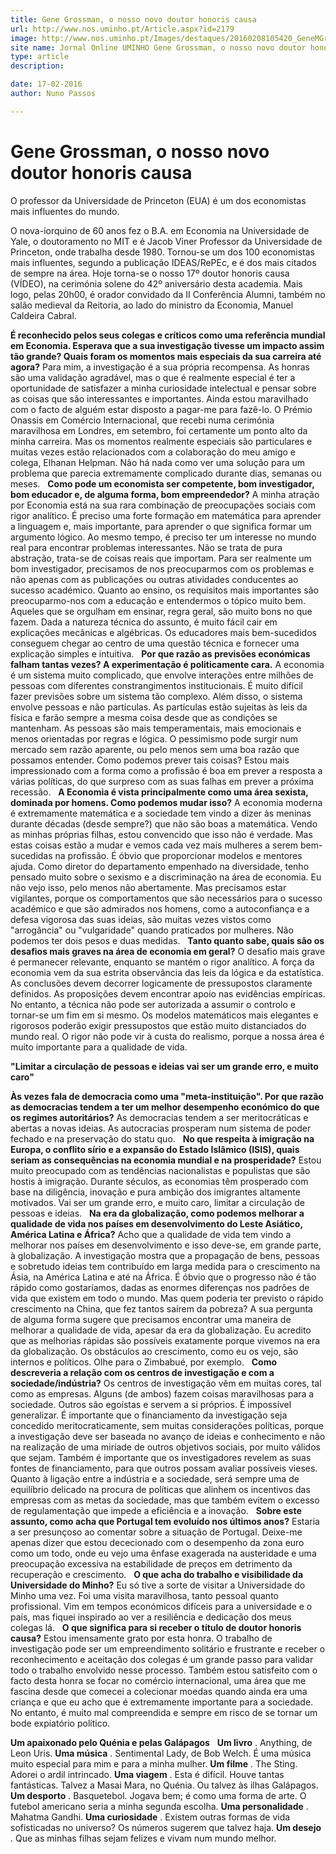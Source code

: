 ```yaml
---
title: Gene Grossman, o nosso novo doutor honoris causa
url: http://www.nos.uminho.pt/Article.aspx?id=2179
image: http://www.nos.uminho.pt/Images/destaques/20160208105420_GeneMGrossman.jpg
site name: Jornal Online UMINHO Gene Grossman, o nosso novo doutor honoris causa
type: article
description: 

date: 17-02-2016
author: Nuno Passos

---
```

# Gene Grossman, o nosso novo doutor honoris causa


  

O professor da Universidade de Princeton (EUA) é um dos economistas mais influentes do mundo.

O nova-iorquino de 60 anos fez o B.A. em Economia na Universidade de Yale, o doutoramento no MIT e é Jacob Viner Professor da Universidade de Princeton, onde trabalha desde 1980. Tornou-se um dos 100 economistas mais influentes, segundo a publicação IDEAS/RePEc, e é dos mais citados de sempre na área. Hoje torna-se o nosso 17º doutor honoris causa (VÍDEO), na cerimónia solene do 42º aniversário desta academia. Mais logo, pelas 20h00, é orador convidado da II Conferência Alumni, também no salão medieval da Reitoria, ao lado do ministro da Economia, Manuel Caldeira Cabral.

**É reconhecido pelos seus colegas e críticos como uma referência mundial em Economia. Esperava que a sua investigação tivesse um impacto assim tão grande? Quais foram os momentos mais especiais da sua carreira até agora?** 
Para mim, a investigação é a sua própria recompensa. As honras são uma validação agradável, mas o que é realmente especial é ter a oportunidade de satisfazer a minha curiosidade intelectual e pensar sobre as coisas que são interessantes e importantes. Ainda estou maravilhado com o facto de alguém estar disposto a pagar-me para fazê-lo. O Prémio Onassis em Comércio Internacional, que recebi numa cerimónia maravilhosa em Londres, em setembro, foi certamente um ponto alto da minha carreira. Mas os momentos realmente especiais são particulares e muitas vezes estão relacionados com a colaboração do meu amigo e colega, Elhanan Helpman. Não há nada como ver uma solução para um problema que parecia extremamente complicado durante dias, semanas ou meses.
 
**Como pode um economista ser competente, bom investigador, bom educador e, de alguma forma, bom empreendedor?** 
A minha atração por Economia está na sua rara combinação de preocupações sociais com rigor analítico. É preciso uma forte formação em matemática para aprender a linguagem e, mais importante, para aprender o que significa formar um argumento lógico. Ao mesmo tempo, é preciso ter um interesse no mundo real para encontrar problemas interessantes. Não se trata de pura abstração, trata-se de coisas reais que importam. Para ser realmente um bom investigador, precisamos de nos preocuparmos com os problemas e não apenas com as publicações ou outras atividades conducentes ao sucesso académico. Quanto ao ensino, os requisitos mais importantes são preocuparmo-nos com a educação e entendermos o tópico muito bem. Aqueles que se orgulham em ensinar, regra geral, são muito bons no que fazem. Dada a natureza técnica do assunto, é muito fácil cair em explicações mecânicas e algébricas. Os educadores mais bem-sucedidos conseguem chegar ao centro de uma questão técnica e fornecer uma explicação simples e intuitiva.
 
**Por que razão as previsões económicas falham tantas vezes? A experimentação é politicamente cara.** 
A economia é um sistema muito complicado, que envolve interações entre milhões de pessoas com diferentes constrangimentos institucionais. É muito difícil fazer previsões sobre um sistema tão complexo. Além disso, o sistema envolve pessoas e não partículas. As partículas estão sujeitas às leis da física e farão sempre a mesma coisa desde que as condições se mantenham. As pessoas são mais temperamentais, mais emocionais e menos orientadas por regras e lógica. O pessimismo pode surgir num mercado sem razão aparente, ou pelo menos sem uma boa razão que possamos entender. Como podemos prever tais coisas? Estou mais impressionado com a forma como a profissão é boa em prever a resposta a várias políticas, do que surpreso com as suas falhas em prever a próxima recessão.
 
**A Economia é vista principalmente como uma área sexista, dominada por homens. Como podemos mudar isso?** 
A economia moderna é extremamente matemática e a sociedade tem vindo a dizer às meninas durante décadas (desde sempre?) que não são boas a matemática. Vendo as minhas próprias filhas, estou convencido que isso não é verdade. Mas estas coisas estão a mudar e vemos cada vez mais mulheres a serem bem-sucedidas na profissão. É óbvio que proporcionar modelos e mentores ajuda. Como diretor do departamento empenhado na diversidade, tenho pensado muito sobre o sexismo e a discriminação na área de economia. Eu não vejo isso, pelo menos não abertamente. Mas precisamos estar vigilantes, porque os comportamentos que são necessários para o sucesso académico e que são admirados nos homens, como a autoconfiança e a defesa vigorosa das suas ideias, são muitas vezes vistos como "arrogância" ou "vulgaridade" quando praticados por mulheres. Não podemos ter dois pesos e duas medidas.
 
**Tanto quanto sabe, quais são os desafios mais graves na área de economia em geral?** 
O desafio mais grave é permanecer relevante, enquanto se mantém o rigor analítico. A força da economia vem da sua estrita observância das leis da lógica e da estatística. As conclusões devem decorrer logicamente de pressupostos claramente definidos. As proposições devem encontrar apoio nas evidências empíricas. No entanto, a técnica não pode ser autorizada a assumir o controlo e tornar-se um fim em si mesmo. Os modelos matemáticos mais elegantes e rigorosos poderão exigir pressupostos que estão muito distanciados do mundo real. O rigor não pode vir à custa do realismo, porque a nossa área é muito importante para a qualidade de vida.
 

**"Limitar a circulação de pessoas e ideias vai ser um grande erro, e muito caro"** 

**Às vezes fala de democracia como uma "meta-instituição". Por que razão as democracias tendem a ter um melhor desempenho económico do que os regimes autoritários?** 
As democracias tendem a ser meritocráticas e abertas a novas ideias. As autocracias prosperam num sistema de poder fechado e na preservação do statu quo.
 
**No que respeita à imigração na Europa, o conflito sírio e a expansão do Estado Islâmico (ISIS), quais seriam as consequências na economia mundial e na prosperidade?** 
Estou muito preocupado com as tendências nacionalistas e populistas que são hostis à imigração. Durante séculos, as economias têm prosperado com base na diligência, inovação e pura ambição dos imigrantes altamente motivados. Vai ser um grande erro, e muito caro, limitar a circulação de pessoas e ideias.
 
**Na era da globalização, como podemos melhorar a qualidade de vida nos países em desenvolvimento do Leste Asiático, América Latina e África?** 
Acho que a qualidade de vida tem vindo a melhorar nos países em desenvolvimento e isso deve-se, em grande parte, à globalização. A investigação mostra que a propagação de bens, pessoas e sobretudo ideias tem contribuído em larga medida para o crescimento na Ásia, na América Latina e até na África. É óbvio que o progresso não é tão rápido como gostaríamos, dadas as enormes diferenças nos padrões de vida que existem em todo o mundo. Mas quem poderia ter previsto o rápido crescimento na China, que fez tantos saírem da pobreza? A sua pergunta de alguma forma sugere que precisamos encontrar uma maneira de melhorar a qualidade de vida, apesar da era da globalização. Eu acredito que as melhorias rápidas são possíveis exatamente porque vivemos na era da globalização. Os obstáculos ao crescimento, como eu os vejo, são internos e políticos. Olhe para o Zimbabué, por exemplo.
 
**Como descreveria a relação com os centros de investigação e com a sociedade/indústria?** 
Os centros de investigação vêm em muitas cores, tal como as empresas. Alguns (de ambos) fazem coisas maravilhosas para a sociedade. Outros são egoístas e servem a si próprios. É impossível generalizar. É importante que o financiamento da investigação seja concedido meritocraticamente, sem muitas considerações políticas, porque a investigação deve ser baseada no avanço de ideias e conhecimento e não na realização de uma miríade de outros objetivos sociais, por muito válidos que sejam. Também é importante que os investigadores revelem as suas fontes de financiamento, para que outros possam avaliar possíveis vieses. Quanto à ligação entre a indústria e a sociedade, será sempre uma de equilíbrio delicado na procura de políticas que alinhem os incentivos das empresas com as metas da sociedade, mas que também evitem o excesso de regulamentação que impede a eficiência e a inovação.
 
**Sobre este assunto, como acha que Portugal tem evoluído nos últimos anos?** 
Estaria a ser presunçoso ao comentar sobre a situação de Portugal. Deixe-me apenas dizer que estou dececionado com o desempenho da zona euro como um todo, onde eu vejo uma ênfase exagerada na austeridade e uma preocupação excessiva na estabilidade de preços em detrimento da recuperação e crescimento.
 
**O que acha do trabalho e visibilidade da Universidade do Minho?** 
Eu só tive a sorte de visitar a Universidade do Minho uma vez. Foi uma visita maravilhosa, tanto pessoal quanto profissional. Vim em tempos económicos difíceis para a universidade e o país, mas fiquei inspirado ao ver a resiliência e dedicação dos meus colegas lá.
 
**O que significa para si receber o título de doutor honoris causa?** 
Estou imensamente grato por esta honra. O trabalho de investigação pode ser um empreendimento solitário e frustrante e receber o reconhecimento e aceitação dos colegas é um grande passo para validar todo o trabalho envolvido nesse processo. Também estou satisfeito com o facto desta honra se focar no comércio internacional, uma área que me fascina desde que comecei a colecionar moedas quando ainda era uma criança e que eu acho que é extremamente importante para a sociedade. No entanto, é muito mal compreendida e sempre em risco de se tornar um bode expiatório político.
  

**Um apaixonado pelo Quénia e pelas Galápagos** 
 
**Um livro** . Anything, de Leon Uris.
**Uma música** . Sentimental Lady, de Bob Welch. É uma música muito especial para mim e para a minha mulher.
**Um filme** . The Sting. Adorei o ardil intrincado.
**Uma viagem** . Esta é difícil. Houve tantas fantásticas. Talvez a Masai Mara, no Quénia. Ou talvez às ilhas Galápagos.
**Um desporto** . Basquetebol. Jogava bem; é como uma forma de arte. O futebol americano seria a minha segunda escolha.
**Uma personalidade** . Mahatma Gandhi.
**Uma curiosidade** . Existem outras formas de vida sofisticadas no universo? Os números sugerem que talvez haja.
**Um desejo** . Que as minhas filhas sejam felizes e vivam num mundo melhor.
 

